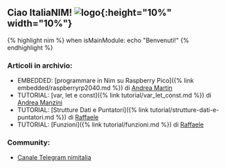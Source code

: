 ---
---

## Ciao ItaliaNIM! ![logo](/img/logo-crown.png){:height="10%" width="10%"}

{% highlight nim %}
when isMainModule:
   echo "Benvenuti!"
{% endhighlight %}

### Articoli in archivio: ###

- EMBEDDED: [programmare in Nim su Raspberry Pico]({% link embedded/raspberryrp2040.md %}) di [Andrea Martin](https://sites.google.com/view/martinix/home)
- TUTORIAL: [var, let e const]({% link tutorial/var_let_const.md %}) di [Andrea Manzini](https://ilmanzo.github.io)
- TUTORIAL: [Strutture Dati e Puntatori]({% link tutorial/strutture-dati-e-puntatori.md %}) di
[Raffaele](https://rc-05.github.io)
- TUTORIAL: [Funzioni]({% link tutorial/funzioni.md %}) di [Raffaele](https://rc-05.github.io)

### Community: ###
- [Canale Telegram nimitalia](https://t.me/nimitalia)
